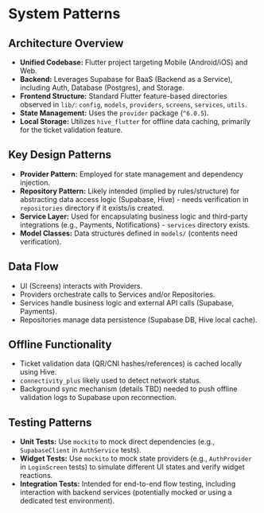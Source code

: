 # System Patterns

## Architecture Overview
- **Unified Codebase:** Flutter project targeting Mobile (Android/iOS) and Web.
- **Backend:** Leverages Supabase for BaaS (Backend as a Service), including Auth, Database (Postgres), and Storage.
- **Frontend Structure:** Standard Flutter feature-based directories observed in `lib/`: `config`, `models`, `providers`, `screens`, `services`, `utils`.
- **State Management:** Uses the `provider` package (`^6.0.5`).
- **Local Storage:** Utilizes `hive_flutter` for offline data caching, primarily for the ticket validation feature.

## Key Design Patterns
- **Provider Pattern:** Employed for state management and dependency injection.
- **Repository Pattern:** Likely intended (implied by rules/structure) for abstracting data access logic (Supabase, Hive) - needs verification in `repositories` directory if it exists/is created.
- **Service Layer:** Used for encapsulating business logic and third-party integrations (e.g., Payments, Notifications) - `services` directory exists.
- **Model Classes:** Data structures defined in `models/` (contents need verification).

## Data Flow
- UI (Screens) interacts with Providers.
- Providers orchestrate calls to Services and/or Repositories.
- Services handle business logic and external API calls (Supabase, Payments).
- Repositories manage data persistence (Supabase DB, Hive local cache).

## Offline Functionality
- Ticket validation data (QR/CNI hashes/references) is cached locally using Hive.
- `connectivity_plus` likely used to detect network status.
- Background sync mechanism (details TBD) needed to push offline validation logs to Supabase upon reconnection.

## Testing Patterns
- **Unit Tests:** Use `mockito` to mock direct dependencies (e.g., `SupabaseClient` in `AuthService` tests).
- **Widget Tests:** Use `mockito` to mock state providers (e.g., `AuthProvider` in `LoginScreen` tests) to simulate different UI states and verify widget reactions.
- **Integration Tests:** Intended for end-to-end flow testing, including interaction with backend services (potentially mocked or using a dedicated test environment). 